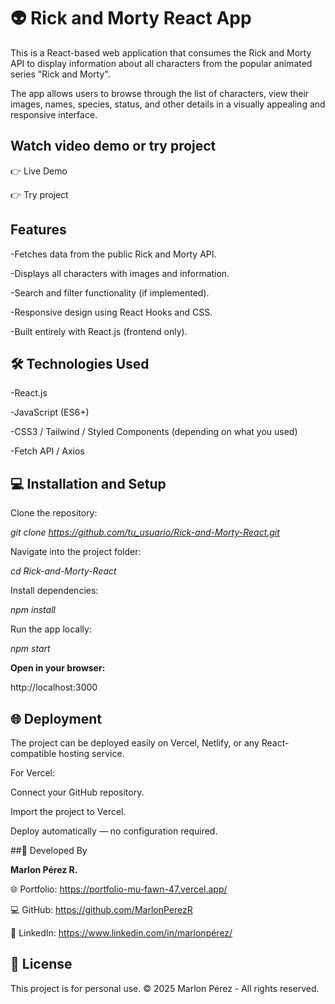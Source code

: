 # 👽 Rick and Morty React App

This is a React-based web application that consumes the Rick and Morty API
 to display information about all characters from the popular animated series "Rick and Morty".

The app allows users to browse through the list of characters, view their images, names, species, status, and other details in a visually appealing and responsive interface.

## Watch  video demo or try project 

👉 Live Demo 

👉 Try project 


## Features

-Fetches data from the public Rick and Morty API.

-Displays all characters with images and information.

-Search and filter functionality (if implemented).

-Responsive design using React Hooks and CSS.

-Built entirely with React.js (frontend only).

## 🛠️ Technologies Used

-React.js

-JavaScript (ES6+)

-CSS3 / Tailwind / Styled Components (depending on what you used)

-Fetch API / Axios

## 💻 Installation and Setup

Clone the repository:

_git clone https://github.com/tu_usuario/Rick-and-Morty-React.git_


Navigate into the project folder:

_cd Rick-and-Morty-React_


Install dependencies:

_npm install_


Run the app locally:

_npm start_


**Open in your browser:**

http://localhost:3000

## 🌐 Deployment

The project can be deployed easily on Vercel, Netlify, or any React-compatible hosting service.

For Vercel:

Connect your GitHub repository.

Import the project to Vercel.

Deploy automatically — no configuration required.


##👥 Developed By

**Marlon Pérez R.**

🌐 Portfolio: https://portfolio-mu-fawn-47.vercel.app/

💻 GitHub: https://github.com/MarlonPerezR

💼 LinkedIn: https://www.linkedin.com/in/marlonpérez/

## 📄 License

This project is for personal use. © 2025 Marlon Pérez - All rights reserved.
